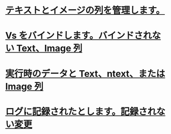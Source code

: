 # [テキストとイメージの列を管理します。](managing-text-and-image-columns.md)

# [Vs をバインドします。バインドされない Text、Image 列](bound-vs-unbound-text-and-image-columns.md)
# [実行時のデータと Text、ntext、または Image 列](data-at-execution-and-text-ntext-or-image-columns.md)
# [ログに記録されたとします。記録されない変更](logged-vs-unlogged-modifications.md)
